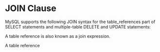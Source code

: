 # JOIN Clause

MySQL supports the following JOIN syntax for the table_references part of SELECT statements and multiple-table DELETE and UPDATE statements:

A table reference is also known as a join expression.

A table reference
